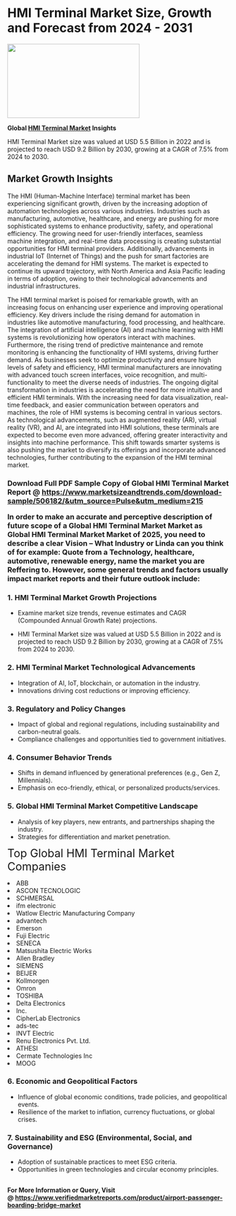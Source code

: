 <H1>HMI Terminal Market Size, Growth and Forecast from 2024 - 2031</H1><img class="aligncenter size-medium wp-image-584254" src="https://thirdeyenews.in/wp-content/uploads/2024/09/Global-Market-Research-300x168.jpeg" alt="" width="300" height="168" /><p><strong>Global&nbsp;<a href="https://www.marketsizeandtrends.com/download-sample/506182/&amp;utm_source=Pulse&amp;utm_medium=215">HMI Terminal Market</a> Insights</strong></p><p>HMI Terminal Market size was valued at USD 5.5 Billion in 2022 and is projected to reach USD 9.2 Billion by 2030, growing at a CAGR of 7.5% from 2024 to 2030.</p><p><h2>Market Growth Insights</h2> <p>The HMI (Human-Machine Interface) terminal market has been experiencing significant growth, driven by the increasing adoption of automation technologies across various industries. Industries such as manufacturing, automotive, healthcare, and energy are pushing for more sophisticated systems to enhance productivity, safety, and operational efficiency. The growing need for user-friendly interfaces, seamless machine integration, and real-time data processing is creating substantial opportunities for HMI terminal providers. Additionally, advancements in industrial IoT (Internet of Things) and the push for smart factories are accelerating the demand for HMI systems. The market is expected to continue its upward trajectory, with North America and Asia Pacific leading in terms of adoption, owing to their technological advancements and industrial infrastructures.</p> <p><strong></strong></p> <p>The HMI terminal market is poised for remarkable growth, with an increasing focus on enhancing user experience and improving operational efficiency. Key drivers include the rising demand for automation in industries like automotive manufacturing, food processing, and healthcare. The integration of artificial intelligence (AI) and machine learning with HMI systems is revolutionizing how operators interact with machines. Furthermore, the rising trend of predictive maintenance and remote monitoring is enhancing the functionality of HMI systems, driving further demand. As businesses seek to optimize productivity and ensure high levels of safety and efficiency, HMI terminal manufacturers are innovating with advanced touch screen interfaces, voice recognition, and multi-functionality to meet the diverse needs of industries. The ongoing digital transformation in industries is accelerating the need for more intuitive and efficient HMI terminals. With the increasing need for data visualization, real-time feedback, and easier communication between operators and machines, the role of HMI systems is becoming central in various sectors. As technological advancements, such as augmented reality (AR), virtual reality (VR), and AI, are integrated into HMI solutions, these terminals are expected to become even more advanced, offering greater interactivity and insights into machine performance. This shift towards smarter systems is also pushing the market to diversify its offerings and incorporate advanced technologies, further contributing to the expansion of the HMI terminal market. <h3></p><p><span class=""><strong>Download Full PDF Sample Copy of Global HMI Terminal Market Report</strong> @ <a href="https://www.marketsizeandtrends.com/download-sample/506182/&amp;utm_source=Pulse&amp;utm_medium=215" target="_blank">https://www.marketsizeandtrends.com/download-sample/506182/&amp;utm_source=Pulse&amp;utm_medium=215</a></span></p><p>In order to make an accurate and perceptive description of future scope of a Global&nbsp;HMI Terminal Market Market as Global&nbsp;HMI Terminal Market Market of 2025, you need to describe a clear Vision &ndash; What Industry or Linda can you think of for example: Quote from a Technology, healthcare, automotive, renewable energy, name the market you are Reffering to. However, some general trends and factors usually impact market reports and their future outlook include:</p><h3>1.&nbsp;<strong>HMI Terminal Market Growth Projections</strong></h3><ul><li>Examine market size trends, revenue estimates and CAGR (Compounded Annual Growth Rate) projections.</li><li><p>HMI Terminal Market size was valued at USD 5.5 Billion in 2022 and is projected to reach USD 9.2 Billion by 2030, growing at a CAGR of 7.5% from 2024 to 2030.</p></li></ul><h3>2.&nbsp;<strong>HMI Terminal Market Technological Advancements</strong></h3><ul><li>Integration of AI, IoT, blockchain, or automation in the industry.</li><li>Innovations driving cost reductions or improving efficiency.</li></ul><h3>3.&nbsp;<strong>Regulatory and Policy Changes</strong></h3><ul><li>Impact of global and regional regulations, including sustainability and carbon-neutral goals.</li><li>Compliance challenges and opportunities tied to government initiatives.</li></ul><h3>4.&nbsp;<strong>Consumer Behavior Trends</strong></h3><ul><li>Shifts in demand influenced by generational preferences (e.g., Gen Z, Millennials).</li><li>Emphasis on eco-friendly, ethical, or personalized products/services.</li></ul><h3>5.&nbsp;<strong>Global HMI Terminal Market Competitive Landscape</strong></h3><ul><li>Analysis of key players, new entrants, and partnerships shaping the industry.</li><li>Strategies for differentiation and market penetration.</li></ul><p data-pm-slice="1 1 []"><span style="color: inherit; font-family: inherit; font-size: 25px;">Top Global HMI Terminal Market Companies</span></p><div class="" data-test-id=""><p><li>ABB</li><li> ASCON TECNOLOGIC</li><li> SCHMERSAL</li><li> ifm electronic</li><li> Watlow Electric Manufacturing Company</li><li> advantech</li><li> Emerson</li><li> Fuji Electric</li><li> SENECA</li><li> Matsushita Electric Works</li><li> Allen Bradley</li><li> SIEMENS</li><li> BEIJER</li><li> Kollmorgen</li><li> Omron</li><li> TOSHIBA</li><li> Delta Electronics</li><li> Inc.</li><li> CipherLab Electronics</li><li> ads-tec</li><li> INVT Electric</li><li> Renu Electronics Pvt. Ltd.</li><li> ATHESI</li><li> Cermate Technologies Inc</li><li> MOOG</li></p></div><h3>6.&nbsp;<strong>Economic and Geopolitical Factors</strong></h3><ul><li>Influence of global economic conditions, trade policies, and geopolitical events.</li><li>Resilience of the market to inflation, currency fluctuations, or global crises.</li></ul><h3>7.&nbsp;<strong>Sustainability and ESG (Environmental, Social, and Governance)</strong></h3><ul><li>Adoption of sustainable practices to meet ESG criteria.</li><li>Opportunities in green technologies and circular economy principles.</li></ul><h2><strong style="font-size: 14px;">For More Information or Query, Visit @&nbsp;</strong><a style="background-color: #ffffff; font-size: 14px;" href="https://www.marketsizeandtrends.com/report/hmi-terminal-market/" target="_blank">https://www.verifiedmarketreports.com/product/airport-passenger-boarding-bridge-market</a></h2>
